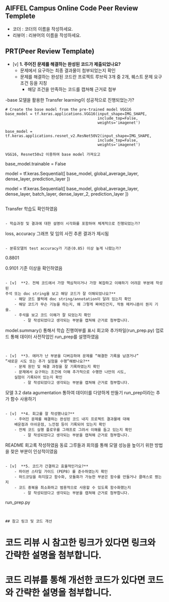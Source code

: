 ## AIFFEL Campus Online Code Peer Review Templete
- 코더 : 코더의 이름을 작성하세요.
- 리뷰어 : 리뷰어의 이름을 작성하세요.


## PRT(Peer Review Template)
- [v]  **1. 주어진 문제를 해결하는 완성된 코드가 제출되었나요?**
    - 문제에서 요구하는 최종 결과물이 첨부되었는지 확인
    - 문제를 해결하는 완성된 코드란 프로젝트 루브릭 3개 중 2개, 
    퀘스트 문제 요구조건 등을 지칭
        - 해당 조건을 만족하는 코드를 캡쳐해 근거로 첨부
    
-base 모델을 활용한 Transfer learning이 성공적으로 진행되었는가?
```
# Create the base model from the pre-trained model VGG16
base_model = tf.keras.applications.VGG16(input_shape=IMG_SHAPE,
                                         include_top=False,
                                         weights='imagenet')

base_model = tf.keras.applications.resnet_v2.ResNet50V2(input_shape=IMG_SHAPE,
                                         include_top=False,
                                         weights='imagenet')
```
```
VGG16, Resnet50v2 이용하여 base model 가져오고 
```
base_model.trainable = False

model = tf.keras.Sequential([
  base_model,
  global_average_layer,
  dense_layer,
  prediction_layer
])

model = tf.keras.Sequential([
  base_model,
  global_average_layer,
  dense_layer,
  batch_layer,
  dense_layer_2,
  prediction_layer
])
```

```
Transfer 학습도 확인하였음
```

- 학습과정 및 결과에 대한 설명이 시각화를 포함하여 체계적으로 진행되었는가?

```
loss, accuracy 그래프 및 임의 사진 추론 결과가 제시됨
```

- 분류모델의 test accuracy가 기준(0.85) 이상 높게 나왔는가?
```
0.8801

0.9101
기준 이상을 확인하였음
```

- [v]  **2. 전체 코드에서 가장 핵심적이거나 가장 복잡하고 이해하기 어려운 부분에 작성된 
주석 또는 doc string을 보고 해당 코드가 잘 이해되었나요?**
    - 해당 코드 블럭에 doc string/annotation이 달려 있는지 확인
    - 해당 코드가 무슨 기능을 하는지, 왜 그렇게 짜여진건지, 작동 메커니즘이 뭔지 기술.
    - 주석을 보고 코드 이해가 잘 되었는지 확인
        - 잘 작성되었다고 생각되는 부분을 캡쳐해 근거로 첨부합니다.
```
model.summary() 통해서 학습 진행여부를 표시
회고와 추가파일(run_prep.py) 업로드 통해 데이터 사전작업인 run_prep를 설명하였음
```
  
      
- [v]  **3. 에러가 난 부분을 디버깅하여 문제를 “해결한 기록을 남겼거나” 
”새로운 시도 또는 추가 실험을 수행”해봤나요?**
    - 문제 원인 및 해결 과정을 잘 기록하였는지 확인
    - 문제에서 요구하는 조건에 더해 추가적으로 수행한 나만의 시도, 
    실험이 기록되어 있는지 확인
        - 잘 작성되었다고 생각되는 부분을 캡쳐해 근거로 첨부합니다.

```
모델 3.2 data agumentation 통하여 데이터를 다양하게 만들기
run_prep이라는 추가 함수 사용하기
```
        
- [v]  **4. 회고를 잘 작성했나요?**
    - 주어진 문제를 해결하는 완성된 코드 내지 프로젝트 결과물에 대해
    배운점과 아쉬운점, 느낀점 등이 기록되어 있는지 확인
    - 전체 코드 실행 플로우를 그래프로 그려서 이해를 돕고 있는지 확인
        - 잘 작성되었다고 생각되는 부분을 캡쳐해 근거로 첨부합니다.
```
README 회고록 작성하였음
동료 그루들과 회의를 통해 모델 성능을 높이기 위한 방법을 찾은 부분이 인상적이였음
```
        
- [v]  **5. 코드가 간결하고 효율적인가요?**
    - 파이썬 스타일 가이드 (PEP8) 를 준수하였는지 확인
    - 하드코딩을 하지않고 함수화, 모듈화가 가능한 부분은 함수를 만들거나 클래스로 짰는지
    - 코드 중복을 최소화하고 범용적으로 사용할 수 있도록 함수화했는지
        - 잘 작성되었다고 생각되는 부분을 캡쳐해 근거로 첨부합니다.
```
run_prep.py
```


## 참고 링크 및 코드 개선
```
# 코드 리뷰 시 참고한 링크가 있다면 링크와 간략한 설명을 첨부합니다.
# 코드 리뷰를 통해 개선한 코드가 있다면 코드와 간략한 설명을 첨부합니다.
```
